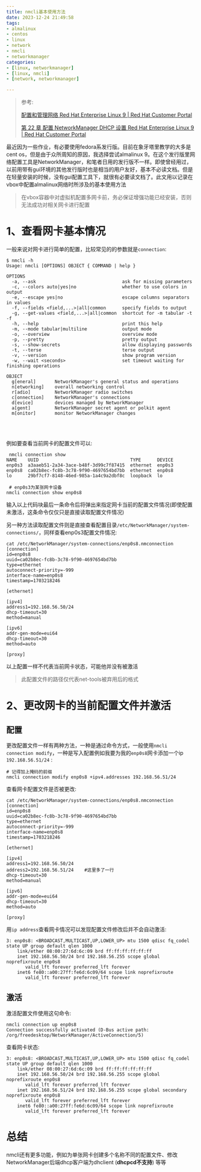```yaml
---
title: nmcli基本使用方法
date: 2023-12-24 21:49:58
tags:
- almalinux
- centos
- linux
- network
- nmcli
- networkmanager
categories:
- [linux, networkmanager]
- [linux, nmcli]
- [network, networkmanager]

---
```


> 参考:
> 
> [配置和管理网络 Red Hat Enterprise Linux 9 | Red Hat Customer Portal](https://access.redhat.com/documentation/zh-cn/red_hat_enterprise_linux/9/html/configuring_and_managing_networking/index)
> 
> [第 22 章 配置 NetworkManager DHCP 设置 Red Hat Enterprise Linux 9 | Red Hat Customer Portal](https://access.redhat.com/documentation/zh-cn/red_hat_enterprise_linux/9/html/configuring_and_managing_networking/configuring-networkmanager-dhcp-settings_configuring-and-managing-networking)

最近因为一些作业，有必要使用fedora系发行版。目前在象牙塔里教学的大多是cent os，但是由于众所周知的原因，我选择尝试almalinux 9。在这个发行版里网络配置工具是NetworkManager，和笔者日用的发行版不一样。即使曾经用过，以前用带有gui环境的其他发行版时也是相当的用户友好，基本不必读文档。但是在轻量安装的时候，没有gui配置工具下，就很有必要读文档了。此文用以记录在vbox中配置almalinux网络时所涉及的基本使用方法

> 在vbox容器中对虚拟机配置多网卡前，务必保证增强功能已经安装，否则无法成功对相关网卡进行配置

# 1、查看网卡基本情况

一般来说对网卡进行简单的配置，比较常见的的参数就是`connection`:

```
$ nmcli -h
Usage: nmcli [OPTIONS] OBJECT { COMMAND | help }

OPTIONS
  -a, --ask                                ask for missing parameters
  -c, --colors auto|yes|no                 whether to use colors in output
  -e, --escape yes|no                      escape columns separators in values
  -f, --fields <field,...>|all|common      specify fields to output
  -g, --get-values <field,...>|all|common  shortcut for -m tabular -t -f
  -h, --help                               print this help
  -m, --mode tabular|multiline             output mode
  -o, --overview                           overview mode
  -p, --pretty                             pretty output
  -s, --show-secrets                       allow displaying passwords
  -t, --terse                              terse output
  -v, --version                            show program version
  -w, --wait <seconds>                     set timeout waiting for finishing operations

OBJECT
  g[eneral]       NetworkManager's general status and operations
  n[etworking]    overall networking control
  r[adio]         NetworkManager radio switches
  c[onnection]    NetworkManager's connections
  d[evice]        devices managed by NetworkManager
  a[gent]         NetworkManager secret agent or polkit agent
  m[onitor]       monitor NetworkManager changes
```

<br>

<br>

例如要查看当前网卡的配置文件可以:

```
 nmcli connection show
NAME    UUID                                  TYPE      DEVICE
enp0s3  a3aaeb51-2a34-3ace-b48f-3d99c7f87415  ethernet  enp0s3
enp0s8  ca02b8ec-fc8b-3c78-9f90-4697654bd7bb  ethernet  enp0s8
lo      29bf7cf7-8148-46ed-985a-1a4c9a2dbf8c  loopback  lo

 # enp0s3为某张网卡设备
nmcli connection show enp0s8
```

输入以上代码块最后一条命令后将弹出来指定网卡当前的配置文件情况(即使配置未激活，这条命令仅仅只是直接读取配置文件情况)

另一种方法读取配置文件则是直接查看配置目录`/etc/NetworkManager/system-connections/`，同样查看enp0s3配置文件情况:

```
cat /etc/NetworkManager/system-connections/enp0s8.nmconnection
[connection]
id=enp0s8
uuid=ca02b8ec-fc8b-3c78-9f90-4697654bd7bb
type=ethernet
autoconnect-priority=-999
interface-name=enp0s8
timestamp=1703218246

[ethernet]

[ipv4]
address1=192.168.56.50/24
dhcp-timeout=30
method=manual

[ipv6]
addr-gen-mode=eui64
dhcp-timeout=30
method=auto

[proxy]
```

以上配置一样不代表当前网卡状态，可能他并没有被激活

> 此配置文件的路径仅代表net-tools被弃用后的格式

# 2、更改网卡的当前配置文件并激活

## 配置

更改配置文件一样有两种方法，一种是通过命令方式，一般使用`nmcli connection modify`，一种是写入配置例如我要为我的`enp0s8`网卡添加一个ip `192.168.56.51/24` :

```
# 记得加上掩码的前缀
nmcli connection modify enp0s8 +ipv4.addresses 192.168.56.51/24
```

查看网卡配置文件是否被更改:

```
cat /etc/NetworkManager/system-connections/enp0s8.nmconnection
[connection]
id=enp0s8
uuid=ca02b8ec-fc8b-3c78-9f90-4697654bd7bb
type=ethernet
autoconnect-priority=-999
interface-name=enp0s8
timestamp=1703218246

[ethernet]

[ipv4]
address1=192.168.56.50/24
address2=192.168.56.51/24    #这里多了一行
dhcp-timeout=30
method=manual

[ipv6]
addr-gen-mode=eui64
dhcp-timeout=30
method=auto

[proxy]
```

用`ip address`查看网卡情况可以发现配置文件修改后并不会自动激活:

```
3: enp0s8: <BROADCAST,MULTICAST,UP,LOWER_UP> mtu 1500 qdisc fq_codel state UP group default qlen 1000
    link/ether 08:00:27:6d:6c:09 brd ff:ff:ff:ff:ff:ff
    inet 192.168.56.50/24 brd 192.168.56.255 scope global noprefixroute enp0s8
       valid_lft forever preferred_lft forever
    inet6 fe80::a00:27ff:fe6d:6c09/64 scope link noprefixroute
       valid_lft forever preferred_lft forever
```

## 激活

激活配置文件使用这句命令:

```
nmcli connection up enp0s8
Connection successfully activated (D-Bus active path: /org/freedesktop/NetworkManager/ActiveConnection/5)
```

查看网卡状态:

```
3: enp0s8: <BROADCAST,MULTICAST,UP,LOWER_UP> mtu 1500 qdisc fq_codel state UP group default qlen 1000
    link/ether 08:00:27:6d:6c:09 brd ff:ff:ff:ff:ff:ff
    inet 192.168.56.50/24 brd 192.168.56.255 scope global noprefixroute enp0s8
       valid_lft forever preferred_lft forever
    inet 192.168.56.51/24 brd 192.168.56.255 scope global secondary noprefixroute enp0s8
       valid_lft forever preferred_lft forever
    inet6 fe80::a00:27ff:fe6d:6c09/64 scope link noprefixroute
       valid_lft forever preferred_lft forever
```

# 总结

nmcli还有更多功能，例如为单张网卡创建多个名称不同的配置文件、修改 NetworkManager后端dhcp客户端为dhclient (**dhcpcd不支持**) 等等
